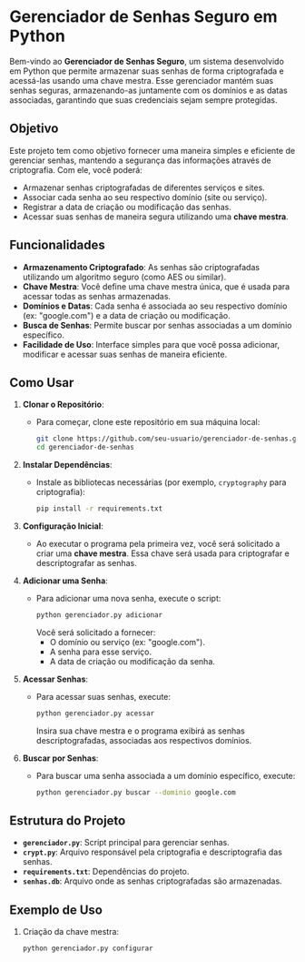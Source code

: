 # Gerenciador de Senhas Seguro em Python

Bem-vindo ao **Gerenciador de Senhas Seguro**, um sistema desenvolvido em Python que permite armazenar suas senhas de forma criptografada e acessá-las usando uma chave mestra. Esse gerenciador mantém suas senhas seguras, armazenando-as juntamente com os domínios e as datas associadas, garantindo que suas credenciais sejam sempre protegidas.

## Objetivo

Este projeto tem como objetivo fornecer uma maneira simples e eficiente de gerenciar senhas, mantendo a segurança das informações através de criptografia. Com ele, você poderá:

- Armazenar senhas criptografadas de diferentes serviços e sites.
- Associar cada senha ao seu respectivo domínio (site ou serviço).
- Registrar a data de criação ou modificação das senhas.
- Acessar suas senhas de maneira segura utilizando uma **chave mestra**.

## Funcionalidades

- **Armazenamento Criptografado**: As senhas são criptografadas utilizando um algoritmo seguro (como AES ou similar).
- **Chave Mestra**: Você define uma chave mestra única, que é usada para acessar todas as senhas armazenadas.
- **Domínios e Datas**: Cada senha é associada ao seu respectivo domínio (ex: "google.com") e a data de criação ou modificação.
- **Busca de Senhas**: Permite buscar por senhas associadas a um domínio específico.
- **Facilidade de Uso**: Interface simples para que você possa adicionar, modificar e acessar suas senhas de maneira eficiente.

## Como Usar

1. **Clonar o Repositório**:
   - Para começar, clone este repositório em sua máquina local:
     ```bash
     git clone https://github.com/seu-usuario/gerenciador-de-senhas.git
     cd gerenciador-de-senhas
     ```

2. **Instalar Dependências**:
   - Instale as bibliotecas necessárias (por exemplo, `cryptography` para criptografia):
     ```bash
     pip install -r requirements.txt
     ```

3. **Configuração Inicial**:
   - Ao executar o programa pela primeira vez, você será solicitado a criar uma **chave mestra**. Essa chave será usada para criptografar e descriptografar as senhas.
   
4. **Adicionar uma Senha**:
   - Para adicionar uma nova senha, execute o script:
     ```bash
     python gerenciador.py adicionar
     ```
     Você será solicitado a fornecer:
     - O domínio ou serviço (ex: "google.com").
     - A senha para esse serviço.
     - A data de criação ou modificação da senha.

5. **Acessar Senhas**:
   - Para acessar suas senhas, execute:
     ```bash
     python gerenciador.py acessar
     ```
     Insira sua chave mestra e o programa exibirá as senhas descriptografadas, associadas aos respectivos domínios.

6. **Buscar por Senhas**:
   - Para buscar uma senha associada a um domínio específico, execute:
     ```bash
     python gerenciador.py buscar --dominio google.com
     ```

## Estrutura do Projeto

- **`gerenciador.py`**: Script principal para gerenciar senhas.
- **`crypt.py`**: Arquivo responsável pela criptografia e descriptografia das senhas.
- **`requirements.txt`**: Dependências do projeto.
- **`senhas.db`**: Arquivo onde as senhas criptografadas são armazenadas.

## Exemplo de Uso

1. Criação da chave mestra:
   ```bash
   python gerenciador.py configurar
